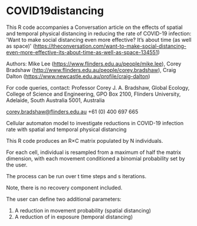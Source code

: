 # COVID19distancing

This R code accompanies a Conversation article on the effects of spatial and temporal physical distancing in reducing the rate of COVID-19 infection: 'Want to make social distancing even more effective? It’s about time (as well as space)' (https://theconversation.com/want-to-make-social-distancing-even-more-effective-its-about-time-as-well-as-space-134551)

Authors: Mike Lee (https://www.flinders.edu.au/people/mike.lee),
         Corey Bradshaw (http://www.flinders.edu.au/people/corey.bradshaw),
         Craig Dalton (https://www.newcastle.edu.au/profile/craig-dalton)

For code queries, contact: Professor Corey J. A. Bradshaw, Global Ecology, College of Science and Engineering, GPO Box 2100, Flinders University, Adelaide, South Australia 5001, Australia

corey.bradshaw@flinders.edu.au
+61 (0) 400 697 665

Cellular automaton model to investigate reductions in COVID-19 infection rate with spatial and temporal physical distancing

This R code produces an R×C matrix populated by N individuals.

For each cell, individual is resampled from a maximum of half the matrix dimension, with each movement conditioned a binomial probability set by the user.
 
The process can be run over t time steps and s iterations. 

Note, there is no recovery component included.
 
The user can define two additional parameters:
 
1. A reduction in movement probability (spatial distancing)
2. A reduction of in exposure (temporal distancing)

